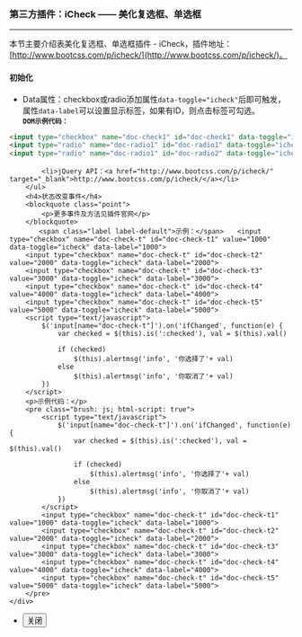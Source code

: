 ### 第三方插件：iCheck —— 美化复选框、单选框
***
本节主要介绍表美化复选框、单选框插件 - iCheck，插件地址：[http://www.bootcss.com/p/icheck/](http://www.bootcss.com/p/icheck/)。
#### 初始化
* Data属性：checkbox或radio添加属性`data-toggle="icheck"`后即可触发，属性`data-label`可以设置显示标签，如果有ID，则点击标签可勾选。<br>
**`DOM示例代码：`**
```html
<input type="checkbox" name="doc-check1" id="doc-check1" data-toggle="icheck" data-label="我是一个复选框">
<input type="radio" name="doc-radio1" id="doc-radio1" data-toggle="icheck" data-label="单选1">
<input type="radio" name="doc-radio1" id="doc-radio2" data-toggle="icheck" data-label="单选2">
```
            <li>jQuery API：<a href="http://www.bootcss.com/p/icheck/" target="_blank">http://www.bootcss.com/p/icheck/</a></li>
        </ul>
        <h4>状态改变事件</h4>
        <blockquote class="point">
            <p>更多事件及方法见插件官网</p>
        </blockquote>
        　　<span class="label label-default">示例：</span>　　<input type="checkbox" name="doc-check-t" id="doc-check-t1" value="1000" data-toggle="icheck" data-label="1000">
        <input type="checkbox" name="doc-check-t" id="doc-check-t2" value="2000" data-toggle="icheck" data-label="2000">
        <input type="checkbox" name="doc-check-t" id="doc-check-t3" value="3000" data-toggle="icheck" data-label="3000">
        <input type="checkbox" name="doc-check-t" id="doc-check-t4" value="4000" data-toggle="icheck" data-label="4000">
        <input type="checkbox" name="doc-check-t" id="doc-check-t5" value="5000" data-toggle="icheck" data-label="5000">
        <script type="text/javascript">
            $('input[name="doc-check-t"]').on('ifChanged', function(e) {
                var checked = $(this).is(':checked'), val = $(this).val()
                
                if (checked)
                    $(this).alertmsg('info', '你选择了'+ val)
                else
                    $(this).alertmsg('info', '你取消了'+ val)
            })
        </script>
        <p>示例代码：</p>
        <pre class="brush: js; html-script: true">
            <script type="text/javascript">
                $('input[name="doc-check-t"]').on('ifChanged', function(e) {
                    var checked = $(this).is(':checked'), val = $(this).val()
                    
                    if (checked)
                        $(this).alertmsg('info', '你选择了'+ val)
                    else
                        $(this).alertmsg('info', '你取消了'+ val)
                })
            </script>
            <input type="checkbox" name="doc-check-t" id="doc-check-t1" value="1000" data-toggle="icheck" data-label="1000">
            <input type="checkbox" name="doc-check-t" id="doc-check-t2" value="2000" data-toggle="icheck" data-label="2000">
            <input type="checkbox" name="doc-check-t" id="doc-check-t3" value="3000" data-toggle="icheck" data-label="3000">
            <input type="checkbox" name="doc-check-t" id="doc-check-t4" value="4000" data-toggle="icheck" data-label="4000">
            <input type="checkbox" name="doc-check-t" id="doc-check-t5" value="5000" data-toggle="icheck" data-label="5000">
        </pre>
    </div>
</div>
<div class="bjui-pageFooter">
    <ul>
        <li><button type="button" class="btn-close" data-icon="close">关闭</button></li>
    </ul>
</div>

